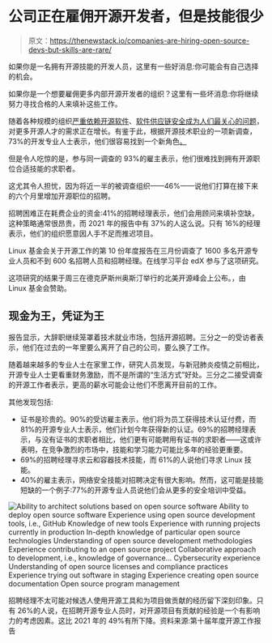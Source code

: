 # 公司正在雇佣开源开发者，但是技能很少

> 原文：<https://thenewstack.io/companies-are-hiring-open-source-devs-but-skills-are-rare/>

如果你是一名拥有开源技能的开发人员，这里有一些好消息:你可能会有自己选择的机会。

如果你是一个想要雇佣更多内部开源开发者的组织？这里有一些坏消息:你将继续努力寻找合格的人来填补这些工作。

随着各种规模的组织[严重依赖开源软件](https://thenewstack.io/how-an-ospo-can-help-secure-your-software-supply-chain/)、[软件供应链安全成为人们最关心的问题](https://thenewstack.io/the-challenges-of-securing-the-open-source-supply-chain/)，对更多开源人才的需求正在增长。有鉴于此，根据开源技术职业的一项新调查，73%的开发专业人士表示，他们很容易找到一个新角色[。](https://www.linuxfoundation.org/tools/the-10th-annual-open-source-jobs-report/)

但是令人吃惊的是，参与同一调查的 93%的雇主表示，他们很难找到拥有开源职位合适技能的求职者。

这尤其令人担忧，因为将近一半的被调查组织——46%——说他们打算在接下来的六个月里增加开源职位的招聘。

招聘困难正在耗费企业的资金:41%的招聘经理表示，他们会用顾问来填补空缺，这种策略通常很昂贵，而 2021 年的报告中有 37%的人这么说。只有 16%的经理表示，他们的组织愿意因人手不足而推迟项目。

Linux 基金会关于开源工作的第 10 份年度报告在三月份调查了 1600 多名开源专业人员和不到 600 名招聘人员和招聘经理。在线学习平台 edX 参与了这项研究。

这项研究的结果于周三在德克萨斯州奥斯汀举行的北美开源峰会上公布。，由 Linux 基金会赞助。

## 现金为王，凭证为王

报告显示，大辞职继续笼罩着技术就业市场，包括开源招聘。三分之一的受访者表示，他们在过去的一年里要么离开了自己的公司，要么换了工作。

随着越来越多的专业人士在家里工作，研究人员发现，与新冠肺炎疫情之前相比，开源专业人士更看重财务激励，而不是所谓的“生活方式”好处。三分之二接受调查的开源工作者表示，更高的薪水可能会让他们不愿离开目前的工作。

其他发现包括:

*   证书是珍贵的。90%的受访雇主表示，他们将为员工获得技术认证付费，而 81%的开源专业人士表示，他们计划今年获得新的认证。69%的招聘经理表示，与没有证书的求职者相比，他们更有可能聘用有证书的求职者——这或许表明，在竞争激烈的市场中，技能和学习能力可能比多年的经验更重要。
*   69%的招聘经理寻求云和容器技术技能，而 61%的人说他们寻求 Linux 技能。
*   40%的雇主表示，网络安全技能对招聘决定有很大影响。然而，这可能是技能短缺的一个例子:77%的开源专业人员说他们会从更多的安全培训中受益。

![Ability to architect solutions based on open source software Ability to deploy open source software Experience using open source development tools, i.e., GitHub Knowledge of new tools Experience with running projects currently in production In-depth knowledge of particular open source technologies Understanding of open source development methodologies Experience contributing to an open source project Collaborative approach to development, i.e., knowledge of governance… Cybersecurity experience Understanding of open source licenses and compliance practices Experience trying out software in staging Experience creating open source documentation Open source program management](img/21555070bdc34d794c1ba185fea1a000.png)

招聘经理不太可能对候选人使用开源工具和为项目做贡献的经历留下深刻印象。只有 26%的人说，在招聘开源专业人员时，对开源项目有贡献的经验是一个有影响力的考虑因素。这比 2021 年的 49%有所下降。资料来源:第十届年度开源工作报告

<svg xmlns:xlink="http://www.w3.org/1999/xlink" viewBox="0 0 68 31" version="1.1"><title>Group</title> <desc>Created with Sketch.</desc></svg>